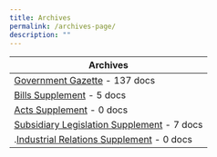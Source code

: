 ```yaml
---
title: Archives
permalink: /archives-page/
description: ""
---
```

| Archives | 
| -------- | 
| [Government Gazette](/archives/government-gazette/) - 137 docs |
| [Bills Supplement](/archives/bills-supplement/2023/) - 5 docs|
| [Acts Supplement](/current-notices/acts-supplement/) - 0 docs |
| [Subsidiary Legislation Supplement](/current-notices/sub-legislative-supplement/) - 7 docs |
|.[Industrial Relations Supplement](/current-notices/industrial-relations-supplement/) - 0 docs|